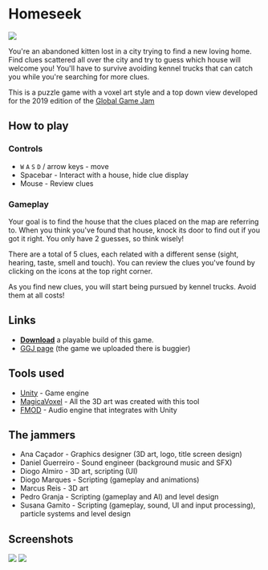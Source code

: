 # Homeseek
![][intro-screen]

You're an abandoned kitten lost in a city trying to find a new loving home.
Find clues scattered all over the city and try to guess which house will welcome you!
You'll have to survive avoiding kennel trucks that can catch you while you're searching for more clues.

This is a puzzle game with a voxel art style and a top down view developed for the 2019 edition of the
[Global Game Jam](https://globalgamejam.org/)

How to play
------------------------------------------------------------------------------------------------------------------

### Controls

  * `W` `A` `S` `D` / arrow keys - move
  * Spacebar - Interact with a house, hide clue display
  * Mouse - Review clues
  
### Gameplay

Your goal is to find the house that the clues placed on the map are referring to. 
When you think you've found that house, knock its door to find out if you got it right.
You only have 2 guesses, so think wisely!

There are a total of 5 clues, each related with a different sense (sight, hearing, taste, smell and touch).
You can review the clues you've found by clicking on the icons at the top right corner.

As you find new clues, you will start being pursued by kennel trucks. Avoid them at all costs!


Links
------------------------------------------------------------------------------------------------------------------

  * [**Download**](https://github.com/diogotito/Homeseek_GGJ2019/releases/tag/v1.0) a playable build of this game.
  * [GGJ page](https://globalgamejam.org/2019/games/homeseek-0) (the game we uploaded there is buggier)


Tools used
------------------------------------------------------------------------------------------------------------------

  * [Unity](https://unity3d.com/) - Game engine
  * [MagicaVoxel](https://ephtracy.github.io/) - All the 3D art was created with this tool
  * [FMOD](https://www.fmod.com/studio) - Audio engine that integrates with Unity


The jammers
------------------------------------------------------------------------------------------------------------------

  * Ana Caçador - Graphics designer (3D art, logo, title screen design)
  * Daniel Guerreiro - Sound engineer (background music and SFX)
  * Diogo Almiro - 3D art, scripting (UI)
  * Diogo Marques - Scripting (gameplay and animations)
  * Marcus Reis - 3D art
  * Pedro Granja - Scripting (gameplay and AI) and level design
  * Susana Gamito - Scripting (gameplay, sound, UI and input processing), particle systems and level design


Screenshots
------------------------------------------------------------------------------------------------------------------
![][screenshot-1]
![][screenshot-2]



[intro-screen]: https://ggj.s3.amazonaws.com/styles/game_sidebar__wide/featured_image/2019/01/258150/intro_screen.png?itok=MJt-lxCH&timestamp=1548598193
[screenshot-1]: https://ggj.s3.amazonaws.com/styles/feature_image__wide/games/screenshots/screenshot_470.png?itok=tMWcHcOg&timestamp=1548620544
[screenshot-2]: https://ggj.s3.amazonaws.com/styles/feature_image__wide/games/screenshots/screenshot2_306.png?itok=w7guCF-U&timestamp=1548620544
